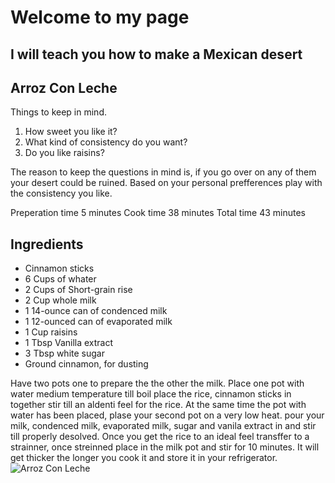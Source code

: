 # Welcome to my page 
## I will teach you how to make a Mexican desert 
## Arroz Con Leche
Things to keep in mind.
1. How sweet you like it?
1. What kind of consistency do you want?
1. Do you like raisins?

The reason to keep the questions in mind is, if you go over on any of them your desert could be ruined.
Based on your personal prefferences play with the consistency you like.

Preperation time 5 minutes
Cook time 38 minutes
Total time 43 minutes

## Ingredients
+ Cinnamon sticks
+ 6 Cups of whater
+ 2 Cups of Short-grain rise
+ 2 Cup whole milk
+ 1 14-ounce can of condenced milk
+ 1 12-ounced can of evaporated milk
+ 1 Cup raisins
+ 1 Tbsp Vanilla extract
+ 3 Tbsp white sugar
+ Ground cinnamon, for dusting

Have two pots one to prepare the the other the milk.
Place one pot with water medium temperature till boil place the rice, cinnamon sticks in together stir till an aldenti feel for the rice.
At the same time the pot with water has been placed, plase your second pot on a very low heat. pour your milk, condenced milk, evaporated milk, sugar and vanila extract in and stir till properly desolved. 
Once you get the rice to an ideal feel transffer to a strainner, once streinned place in the milk pot and stir for 10 minutes. It will get thicker the longer you cook it and store it in your refrigerator.  
![Arroz Con Leche](https://www.google.com/url?sa=i&url=https%3A%2F%2Fcheforopeza.com.mx%2Farroz-con-leche%2F&psig=AOvVaw1PGscQWLoBK9NIe8E9yKBx&ust=1594731792992000&source=images&cd=vfe&ved=0CAIQjRxqFwoTCJiOqoKlyuoCFQAAAAAdAAAAABAO)
